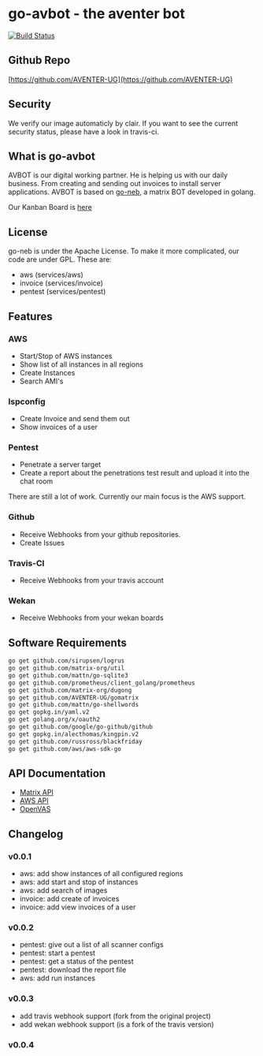 # go-avbot - the aventer bot

[![Build Status](https://travis-ci.org/AVENTER-UG/go-avbot.svg?branch=master)](https://travis-ci.org/AVENTER-UG/go-avbot)

## Github Repo

[https://github.com/AVENTER-UG](https://github.com/AVENTER-UG)

## Security

We verify our image automaticly by clair. If you want to see the current security status, please have a look in travis-ci.

## What is go-avbot

AVBOT is our digital working partner. He is helping us with our daily business. From creating and sending out invoices to install server applications. AVBOT is based on [go-neb](https://github.com/matrix-org/go-neb), a matrix BOT developed in golang.

Our Kanban Board is [here](https://wekan.aventer.biz/b/XePZjKD4mK3eFY8MS/go-avbot)

## License

go-neb is under the Apache License. To make it more complicated, our code are under GPL. These are:

- aws (services/aws)
- invoice (services/invoice)
- pentest (services/pentest)

## Features

### AWS

- Start/Stop of AWS instances
- Show list of all instances in all regions
- Create Instances
- Search AMI's

### Ispconfig

- Create Invoice and send them out
- Show invoices of a user

### Pentest

- Penetrate a server target
- Create a report about the penetrations test result and upload it into the chat room

There are still a lot of work. Currently our main focus is the AWS support.

### Github

- Receive Webhooks from your github repositories.
- Create Issues

### Travis-CI

- Receive Webhooks from your travis account

### Wekan

- Receive Webhooks from your wekan boards

## Software Requirements

```bash
go get github.com/sirupsen/logrus
go get github.com/matrix-org/util
go get github.com/mattn/go-sqlite3
go get github.com/prometheus/client_golang/prometheus
go get github.com/matrix-org/dugong
go get github.com/AVENTER-UG/gomatrix
go get github.com/mattn/go-shellwords
go get gopkg.in/yaml.v2
go get golang.org/x/oauth2
go get github.com/google/go-github/github
go get gopkg.in/alecthomas/kingpin.v2
go get github.com/russross/blackfriday
go get github.com/aws/aws-sdk-go
```

## API Documentation

- [Matrix API](https://www.matrix.org/docs/spec/r0.0.0/client_server.html)
- [AWS API](https://docs.aws.amazon.com/sdk-for-go/v1/developer-guide/setting-up.html)
- [OpenVAS](http://docs.greenbone.net/API/OMP/omp-7.0.html)

## Changelog

### v0.0.1

- aws: add show instances of all configured regions
- aws: add start and stop of instances
- aws: add search of images
- invoice: add create of invoices
- invoice: add view invoices of a user

### v0.0.2

- pentest: give out a list of all scanner configs
- pentest: start a pentest
- pentest: get a status of the pentest
- pentest: download the report file
- aws: add run instances

### v0.0.3

- add travis webhook support (fork from the original project)
- add wekan webhook support (is a fork of the travis version)

### v0.0.4
